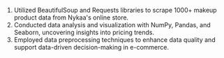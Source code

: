 1. Utilized BeautifulSoup and Requests libraries to scrape 1000+ makeup product data from Nykaa's online store.
2. Conducted data analysis and visualization with NumPy, Pandas, and Seaborn, uncovering insights into pricing trends.
3. Employed data preprocessing techniques to enhance data quality and support data-driven decision-making in e-commerce.

